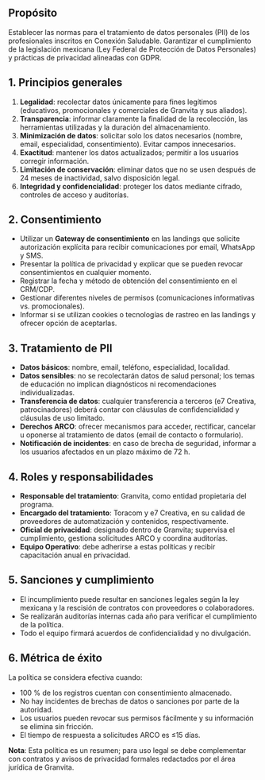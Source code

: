 ## Propósito
Establecer las normas para el tratamiento de datos personales (PII) de los profesionales inscritos en Conexión Saludable. Garantizar el cumplimiento de la legislación mexicana (Ley Federal de Protección de Datos Personales) y prácticas de privacidad alineadas con GDPR.

## 1. Principios generales
1. **Legalidad**: recolectar datos únicamente para fines legítimos (educativos, promocionales y comerciales de Granvita y sus aliados).  
2. **Transparencia**: informar claramente la finalidad de la recolección, las herramientas utilizadas y la duración del almacenamiento.  
3. **Minimización de datos**: solicitar solo los datos necesarios (nombre, email, especialidad, consentimiento). Evitar campos innecesarios.  
4. **Exactitud**: mantener los datos actualizados; permitir a los usuarios corregir información.  
5. **Limitación de conservación**: eliminar datos que no se usen después de 24 meses de inactividad, salvo disposición legal.  
6. **Integridad y confidencialidad**: proteger los datos mediante cifrado, controles de acceso y auditorías.

## 2. Consentimiento
- Utilizar un **Gateway de consentimiento** en las landings que solicite autorización explícita para recibir comunicaciones por email, WhatsApp y SMS.  
- Presentar la política de privacidad y explicar que se pueden revocar consentimientos en cualquier momento.  
- Registrar la fecha y método de obtención del consentimiento en el CRM/CDP.  
- Gestionar diferentes niveles de permisos (comunicaciones informativas vs. promocionales).  
- Informar si se utilizan cookies o tecnologías de rastreo en las landings y ofrecer opción de aceptarlas.

## 3. Tratamiento de PII
- **Datos básicos**: nombre, email, teléfono, especialidad, localidad.  
- **Datos sensibles**: no se recolectarán datos de salud personal; los temas de educación no implican diagnósticos ni recomendaciones individualizadas.  
- **Transferencia de datos**: cualquier transferencia a terceros (e7 Creativa, patrocinadores) deberá contar con cláusulas de confidencialidad y cláusulas de uso limitado.  
- **Derechos ARCO**: ofrecer mecanismos para acceder, rectificar, cancelar u oponerse al tratamiento de datos (email de contacto o formulario).  
- **Notificación de incidentes**: en caso de brecha de seguridad, informar a los usuarios afectados en un plazo máximo de 72 h.

## 4. Roles y responsabilidades
- **Responsable del tratamiento**: Granvita, como entidad propietaria del programa.  
- **Encargado del tratamiento**: Toracom y e7 Creativa, en su calidad de proveedores de automatización y contenidos, respectivamente.  
- **Oficial de privacidad**: designado dentro de Granvita; supervisa el cumplimiento, gestiona solicitudes ARCO y coordina auditorías.  
- **Equipo Operativo**: debe adherirse a estas políticas y recibir capacitación anual en privacidad.

## 5. Sanciones y cumplimiento
- El incumplimiento puede resultar en sanciones legales según la ley mexicana y la rescisión de contratos con proveedores o colaboradores.  
- Se realizarán auditorías internas cada año para verificar el cumplimiento de la política.  
- Todo el equipo firmará acuerdos de confidencialidad y no divulgación.

## 6. Métrica de éxito
La política se considera efectiva cuando:

- 100 % de los registros cuentan con consentimiento almacenado.  
- No hay incidentes de brechas de datos o sanciones por parte de la autoridad.  
- Los usuarios pueden revocar sus permisos fácilmente y su información se elimina sin fricción.  
- El tiempo de respuesta a solicitudes ARCO es ≤15 días.

**Nota**: Esta política es un resumen; para uso legal se debe complementar con contratos y avisos de privacidad formales redactados por el área jurídica de Granvita.
